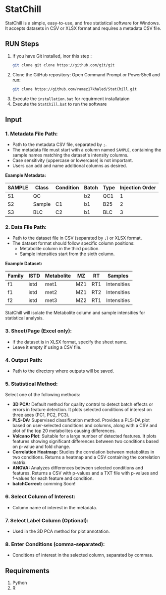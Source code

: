 # StatChill

StatChill is a simple, easy-to-use, and free statistical software for Windows. It accepts datasets in CSV or XLSX format and requires a metadata CSV file.

## RUN Steps

1. If you have Git installed, inor this step :
    ```sh
    git clone git clone https://github.com/git/git 
    ```
2. Clone the GitHub repository:
Open Command Prompt or PowerShell and run:
    ```sh
    git clone https://github.com/ramez17khaled/StatChill.git
    ```
3. Execute the `installation.bat` for requirment installataion
4. Execute the `StatChill.bat`  to run the software

## Input

### 1. Metadata File Path:

- Path to the metadata CSV file, separated by `;`.
- The metadata file must start with a column named `SAMPLE`, containing the sample names matching the dataset's intensity columns.
- Case sensitivity (uppercase or lowercase) is not important.
- Users can add and name additional columns as desired.

**Example Metadata:**

| SAMPLE | Class  | Condition | Batch | Type | Injection Order |
|--------|--------|-----------|-------|------|-----------------|
| S1     | QC     |           | b2    | QC1  | 1               |
| S2     | Sample | C1        | b1    | B25  | 2               |
| S3     | BLC    | C2        | b1    | BLC  | 3               |

### 2. Data File Path:

- Path to the dataset file in CSV (separated by `;`) or XLSX format.
- The dataset format should follow specific column positions:
  - Metabolite column in the third position.
  - Sample intensities start from the sixth column.

**Example Dataset:**

| Family | ISTD | Metabolite | MZ  | RT  | Samples       |
|--------|------|------------|-----|-----|---------------|
| f1     | istd | met1       | MZ1 | RT1 | Intensities   |
| f1     | istd | met2       | MZ1 | RT2 | Intensities   |
| f2     | istd | met3       | MZ2 | RT1 | Intensities   |

StatChill will isolate the Metabolite column and sample intensities for statistical analysis.

### 3. Sheet/Page (Excel only):

- If the dataset is in XLSX format, specify the sheet name.
- Leave it empty if using a CSV file.

### 4. Output Path:

- Path to the directory where outputs will be saved.

### 5. Statistical Method:

Select one of the following methods:
- **3D PCA:** Default method for quality control to detect batch effects or errors in feature detection. It plots selected conditions of interest on three axes (PC1, PC2, PC3).
- **PLS-DA:** Supervised classification method. Provides a PLS-DA plot based on user-selected conditions and columns, along with a CSV and plot of the top 20 metabolites causing differences.
- **Volcano Plot:** Suitable for a large number of detected features. It plots features showing significant differences between two conditions based on p-value and fold change.
- **Correlation Heatmap:** Studies the correlation between metabolites in two conditions. Returns a heatmap and a CSV containing the correlation matrix.
- **ANOVA:** Analyzes differences between selected conditions and features. Returns a CSV with p-values and a TXT file with p-values and f-values for each feature and condition.
- **batchCorrect:** comming Soon!

### 6. Select Column of Interest:

- Column name of interest in the metadata.

### 7. Select Label Column (Optional):

- Used in the 3D PCA method for plot annotation.

### 8. Enter Conditions (comma-separated):

- Conditions of interest in the selected column, separated by commas.

## Requirements

1. Python
2. R


